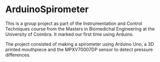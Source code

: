 # ArduinoSpirometer
This is a group project as part of the Instrumentation and Control Techniques course from the Masters in Biomedichal Engineering at the University of Coimbra. It marked our first time using Arduino.

The project consisted of making a spirometer using Arduino Uno, a 3D printed mouthpiece and the MPXV70007DP sensor to detect pressure differences.
